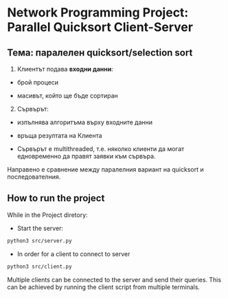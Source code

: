# Network Programming Project: Parallel Quicksort Client-Server
## **Тема: паралелен quicksort/selection sort**

1. Клиентът подава **входни данни**\:
* брой процеси

* масивът, който ще бъде сортиран

2. Сървърът\: 
* изпълнява алгоритъма върху входните данни

* връща резултата на Клиента

* Сървърът е multithreaded, т.е. няколко клиенти да могат едновременно да правят заявки към сървъра.

Направено е сравнение между паралелния вариант на quicksort и последователния.

## How to run the project
While in the Project diretory\:

* Start the server\:

```sh
python3 src/server.py
```

* In order for a client to connect to server

```sh
python3 src/client.py
```

Multiple clients can be connected to the server and send their queries. This can be achieved by running the client script from multiple terminals.
